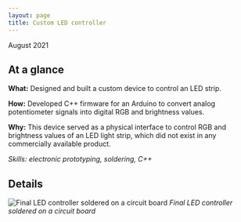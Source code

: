 ```yaml
---
layout: page
title: Custom LED controller
---
```

August 2021

## At a glance
**What:** Designed and built a custom device to control an LED strip.

**How:** Developed C++ firmware for an Arduino to convert analog potentiometer signals into digital RGB and brightness values.

**Why:** This device served as a physical interface to control RGB and brightness values of an LED light strip, which did not exist in any commercially available product.

*Skills: electronic prototyping, soldering, C++*

## Details
![Final LED controller soldered on a circuit board]({{site.url}}/assets/led-1.jpg)
*Final LED controller soldered on a circuit board*